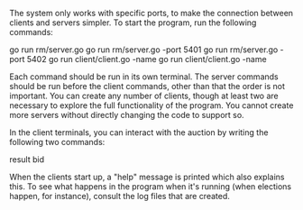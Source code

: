 The system only works with specific ports, to make the connection between clients and servers simpler. To start the program, run the following commands:

go run rm/server.go
go run rm/server.go -port 5401
go run rm/server.go -port 5402
go run client/client.go -name <name>
go run client/client.go -name <name>

Each command should be run in its own terminal. The server commands should be run before the client commands, other than that the order is not important. You can create any number of clients, though at least two are necessary to explore the full functionality of the program. You cannot create more servers without directly changing the code to support so.

In the client terminals, you can interact with the auction by writing the following two commands:

result
bid <integer>

When the clients start up, a "help" message is printed which also explains this. To see what happens in the program when it's running (when elections happen, for instance), consult the log files that are created.
